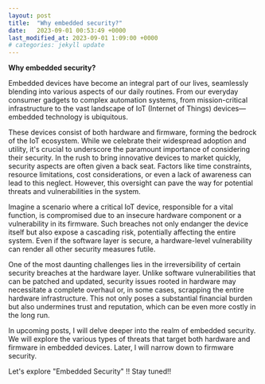 ```yaml
---
layout: post
title:  "Why embedded security?"
date:   2023-09-01 00:53:49 +0000
last_modified_at: 2023-09-01 1:09:00 +0000
# categories: jekyll update
---
```

**Why embedded security?** 

Embedded devices have become an integral part of our lives, seamlessly blending into various aspects of our daily routines. From our everyday consumer gadgets to complex automation systems, from mission-critical infrastructure to the vast landscape of IoT (Internet of Things) devices—embedded technology is ubiquitous.


These devices consist of both hardware and firmware, forming the bedrock of the IoT ecosystem. While we celebrate their widespread adoption and utility, it's crucial to underscore the paramount importance of considering their security.
In the rush to bring innovative devices to market quickly, security aspects are often given a back seat. Factors like time constraints, resource limitations, cost considerations, or even a lack of awareness can lead to this neglect. However, this oversight can pave the way for potential threats and vulnerabilities in the system.


Imagine a scenario where a critical IoT device, responsible for a vital function, is compromised due to an insecure hardware component or a vulnerability in its firmware. Such breaches not only endanger the device itself but also expose a cascading risk, potentially affecting the entire system. Even if the software layer is secure, a hardware-level vulnerability can render all other security measures futile.


One of the most daunting challenges lies in the irreversibility of certain security breaches at the hardware layer. Unlike software vulnerabilities that can be patched and updated, security issues rooted in hardware may necessitate a complete overhaul or, in some cases, scrapping the entire hardware infrastructure. This not only poses a substantial financial burden but also undermines trust and reputation, which can be even more costly in the long run.


In upcoming posts, I will delve deeper into the realm of embedded security. We will explore the various types of threats that target both hardware and firmware in embedded devices. Later, I will narrow down to firmware security.

Let's explore "Embedded Security" !! Stay tuned!!


